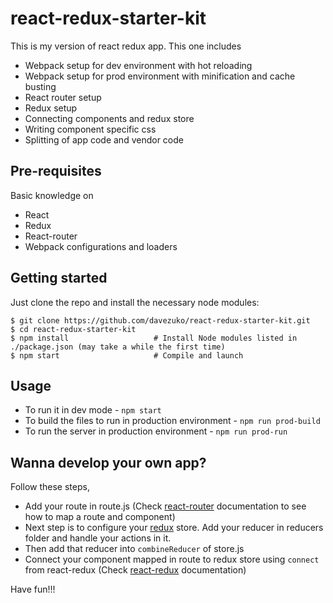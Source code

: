 # react-redux-starter-kit

This is my version of react redux app. This one includes

* Webpack setup for dev environment with hot reloading
* Webpack setup for prod environment with minification and cache busting
* React router setup
* Redux setup
* Connecting components and redux store
* Writing component specific css
* Splitting of app code and vendor code

## Pre-requisites

Basic knowledge on

* React
* Redux
* React-router
* Webpack configurations and loaders


## Getting started

Just clone the repo and install the necessary node modules:

```shell
$ git clone https://github.com/davezuko/react-redux-starter-kit.git
$ cd react-redux-starter-kit
$ npm install                   # Install Node modules listed in ./package.json (may take a while the first time)
$ npm start                     # Compile and launch
```
## Usage

* To run it in dev mode - `npm start`
* To build the files to run in production environment - `npm run prod-build`
* To run the server in production environment - `npm run prod-run`

## Wanna develop your own app?

Follow these steps,

* Add your route in route.js (Check [react-router](https://github.com/reactjs/react-router) documentation to see how to map a route and component)
* Next step is to configure your [redux](http://redux.js.org/docs/basics/index.html) store. Add your reducer in reducers folder and handle your actions in it.
* Then add that reducer into `combineReducer` of store.js
* Connect your component mapped in route to redux store using `connect` from react-redux (Check [react-redux](https://github.com/reactjs/react-redux) documentation)

Have fun!!!
